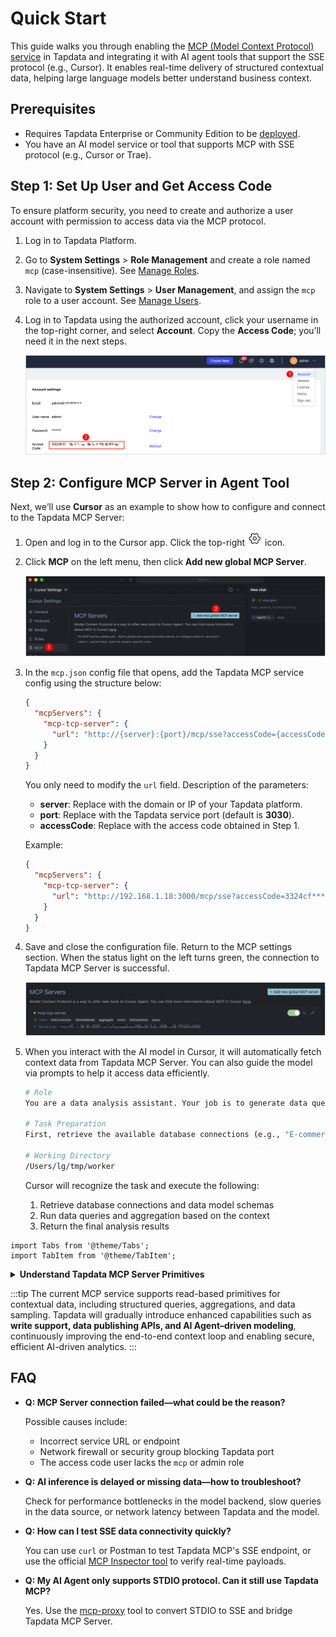 # Quick Start

This guide walks you through enabling the [MCP (Model Context Protocol) service](introduction.md) in Tapdata and integrating it with AI agent tools that support the SSE protocol (e.g., Cursor). It enables real-time delivery of structured contextual data, helping large language models better understand business context.

## Prerequisites

- Requires Tapdata Enterprise or Community Edition to be [deployed](../../getting-started/install-and-setup/README.md).
- You have an AI model service or tool that supports MCP with SSE protocol (e.g., Cursor or Trae).

## Step 1: Set Up User and Get Access Code

To ensure platform security, you need to create and authorize a user account with permission to access data via the MCP protocol.

1. Log in to Tapdata Platform.

2. Go to **System Settings** > **Role Management** and create a role named `mcp` (case-insensitive). See [Manage Roles](../../system-admin/manage-role.md).

3. Navigate to **System Settings** > **User Management**, and assign the `mcp` role to a user account. See [Manage Users](../../system-admin/manage-user.md).

4. Log in to Tapdata using the authorized account, click your username in the top-right corner, and select **Account**. Copy the **Access Code**; you’ll need it in the next steps.

   ![Obtain Access Code](../../images/obtain_enterprise_ak.png)

## Step 2: Configure MCP Server in Agent Tool

Next, we’ll use **Cursor** as an example to show how to configure and connect to the Tapdata MCP Server:

1. Open and log in to the Cursor app. Click the top-right ![Settings](../../images/setting.png) icon.

2. Click **MCP** on the left menu, then click **Add new global MCP Server**.

   ![Add MCP Server](../../images/add_mcp_server.png)

3. In the `mcp.json` config file that opens, add the Tapdata MCP service config using the structure below:

   ```json
   {
     "mcpServers": {
       "mcp-tcp-server": {
         "url": "http://{server}:{port}/mcp/sse?accessCode={accessCode}"
       }
     }
   }
   ```

   You only need to modify the `url` field. Description of the parameters:

   - **server**: Replace with the domain or IP of your Tapdata platform.
   - **port**: Replace with the Tapdata service port (default is **3030**).
   - **accessCode**: Replace with the access code obtained in Step 1.

   Example:

   ```json
   {
     "mcpServers": {
       "mcp-tcp-server": {
         "url": "http://192.168.1.18:3000/mcp/sse?accessCode=3324cf************"
       }
     }
   }
   ```

4. Save and close the configuration file. Return to the MCP settings section. When the status light on the left turns green, the connection to Tapdata MCP Server is successful.

   ![MCP Connection Ready](../../images/mcp_connection_ready.png)

5. When you interact with the AI model in Cursor, it will automatically fetch context data from Tapdata MCP Server. You can also guide the model via prompts to help it access data efficiently.

   ```bash
   # Role
   You are a data analysis assistant. Your job is to generate data queries based on user intent and present the results.
   
   # Task Preparation
   First, retrieve the available database connections (e.g., "E-commerce Materialized View"), then query the schema to understand the data model.
   
   # Working Directory
   /Users/lg/tmp/worker
   ```

   Cursor will recognize the task and execute the following:

   1. Retrieve database connections and data model schemas
   2. Run data queries and aggregation based on the context
   3. Return the final analysis results



```mdx-code-block
import Tabs from '@theme/Tabs';
import TabItem from '@theme/TabItem';
```

<details>
<summary><b>Understand Tapdata MCP Server Primitives</b></summary>

Tapdata MCP Server is built on three core primitives: **Prompts**, **Resources**, and **Tools**. These form the foundation for AI models to interact with data systems—allowing them to discover available resources, select appropriate operations, and use prompt templates to retrieve structured context for accurate and efficient reasoning.

```mdx-code-block
<Tabs className="unique-tabs">
<TabItem value="Prompts" default>
```

**Prompts** are task-specific natural language templates that guide AI models to understand intent, plan execution steps, and generate high-quality responses. Well-crafted prompts significantly improve accuracy and task completion.

</TabItem>
<TabItem value="Resources">

**Resources** define the data the AI model can access, including database connections and models, helping the model understand data structure and context.

| Primitive           | Description                                                  |
| ------------------- | ------------------------------------------------------------ |
| **Data Connection** | Represents database connections in MCP Server. Business tags can be added to describe purpose. |
| **Data Model**      | Represents schema definitions under a connection, including collection names, fields, and types, helping the model understand data organization. |

</TabItem>

<TabItem value="Tools">

Tools are callable functions or commands the model can use to interact with structured data—such as queries, aggregations, and sampling.
These tools are automatically discovered and made available through MCP without additional configuration.

| Tool Name        | Function Description                                  |
| ---------------- | ----------------------------------------------------- |
| `listConnection` | Lists all database connections and their tags         |
| `listDataModel`  | Retrieves all data models under a connection          |
| `sampleData`     | Samples up to 100 records from a model                |
| `query`          | Executes a MongoDB query                              |
| `aggregate`      | Performs MongoDB aggregation                          |
| `count`          | Returns the total number of documents in a collection |
| `listCollection` | Lists all collections in a MongoDB database           |

</TabItem>

</Tabs>

</details>

:::tip
The current MCP service supports read-based primitives for contextual data, including structured queries, aggregations, and data sampling.
Tapdata will gradually introduce enhanced capabilities such as **write support, data publishing APIs, and AI Agent–driven modeling**, continuously improving the end-to-end context loop and enabling secure, efficient AI-driven analytics.
:::

## FAQ

- **Q: MCP Server connection failed—what could be the reason?**

  Possible causes include:

  - Incorrect service URL or endpoint
  - Network firewall or security group blocking Tapdata port
  - The access code user lacks the `mcp` or admin role

- **Q: AI inference is delayed or missing data—how to troubleshoot?**

  Check for performance bottlenecks in the model backend, slow queries in the data source, or network latency between Tapdata and the model.

- **Q: How can I test SSE data connectivity quickly?**

  You can use `curl` or Postman to test Tapdata MCP's SSE endpoint, or use the official [MCP Inspector tool](https://modelcontextprotocol.io/docs/tools/inspector) to verify real-time payloads.

- **Q: My AI Agent only supports STDIO protocol. Can it still use Tapdata MCP?**

  Yes. Use the [mcp-proxy](https://github.com/sparfenyuk/mcp-proxy) tool to convert STDIO to SSE and bridge Tapdata MCP Server.

